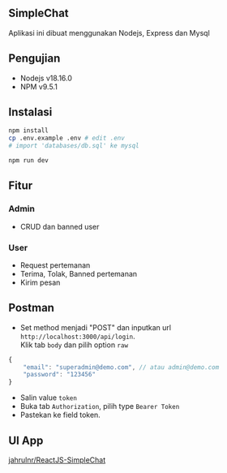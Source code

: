 ## SimpleChat
Aplikasi ini dibuat menggunakan Nodejs, Express dan Mysql

## Pengujian
- Nodejs v18.16.0
- NPM v9.5.1

## Instalasi
```sh
npm install
cp .env.example .env # edit .env
# import 'databases/db.sql' ke mysql

npm run dev
```

## Fitur
### Admin
- CRUD dan banned user
### User
- Request pertemanan
- Terima, Tolak, Banned pertemanan
- Kirim pesan

## Postman
- Set method menjadi "POST" dan inputkan url ```http://localhost:3000/api/login```. <br>
Klik tab ```body``` dan pilih option ```raw```
```javascript
{
    "email": "superadmin@demo.com", // atau admin@demo.com
    "password": "123456"
}
```
- Salin value ```token```
- Buka tab ```Authorization```, pilih type ```Bearer Token```
- Pastekan ke field token.

## UI App
[jahrulnr/ReactJS-SimpleChat](https://github.com/jahrulnr/ReactJS-SimpleChat)